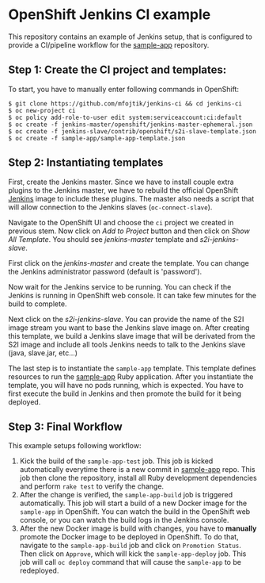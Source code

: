 # OpenShift Jenkins CI example

This repository contains an example of Jenkins setup, that is configured to
provide a CI/pipeline workflow for the
[sample-app](https://github.com/mfojtik/sample-app) repository.

## Step 1: Create the CI project and templates:

To start, you have to manually enter following commands in OpenShift:

```console
$ git clone https://github.com/mfojtik/jenkins-ci && cd jenkins-ci
$ oc new-project ci
$ oc policy add-role-to-user edit system:serviceaccount:ci:default
$ oc create -f jenkins-master/openshift/jenkins-master-ephemeral.json
$ oc create -f jenkins-slave/contrib/openshift/s2i-slave-template.json
$ oc create -f sample-app/sample-app-template.json
```

## Step 2: Instantiating templates

First, create the Jenkins master. Since we have to install couple extra plugins
to the Jenkins master, we have to rebuild the official OpenShift [Jenkins]()
image to include these plugins. The master also needs a script that will allow
connection to the Jenkins slaves (`oc-connect-slave`).

Navigate to the OpenShift UI and choose the `ci` project we created in previous
stem. Now click on *Add to Project* button and then click on *Show All
Template*. You should see *jenkins-master* template and *s2i-jenkins-slave*.

First click on the *jenkins-master* and create the template. You can change the
Jenkins administrator password (default is 'password').

Now wait for the Jenkins service to be running. You can check if the Jenkins is
running in OpenShift web console. It can take few minutes for the build to
complete.

Next click on the *s2i-jenkins-slave*. You can provide the name of the S2I image
stream you want to base the Jenkins slave image on. After creating this
template, we build a Jenkins slave image that will be derivated from the S2I
image and include all tools Jenkins needs to talk to the Jenkins slave (java,
slave.jar, etc...)

The last step is to instantiate the `sample-app` template. This template
defines resources to run the [sample-app](https://github.com/mfojtik/sample-app)
Ruby application. After you instantiate the template, you will have no pods
running, which is expected. You have to first execute the build in Jenkins and
then promote the build for it being deployed.

## Step 3: Final Workflow

This example setups following workflow:

1. Kick the build of the `sample-app-test` job. This job is kicked automatically
   everytime there is a new commit in [sample-app](https://github.com/mfojtik/sample-app) repo.
   This job then clone the repository, install all Ruby development dependencies
   and perform `rake test` to verify the change.
2. After the change is verified, the `sample-app-build` job is triggered
   automatically. This job will start a build of a new Docker image for the
   `sample-app` in OpenShift. You can watch the build in the OpenShift web
   console, or you can watch the build logs in the Jenkins console.
3. After the new Docker image is build with changes, you have to **manually**
   promote the Docker image to be deployed in OpenShift. To do that, navigate to
   the `sample-app-build` job and click on `Promotion Status`. Then click on
   `Approve`, which will kick the `sample-app-deploy` job. This job will call
   `oc deploy` command that will cause the `sample-app` to be redeployed.
